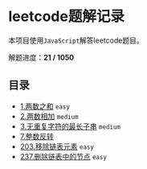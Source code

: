 # leetcode题解记录

本项目使用`JavaScript`解答leetcode题目。

解题进度：**21 / 1050**

## 目录

+ [1.两数之和](https://github.com/hinapudao/leetcode/tree/master/1.%E4%B8%A4%E6%95%B0%E4%B9%8B%E5%92%8C) `easy`
+ [2.两数相加](https://github.com/hinapudao/leetcode/tree/master/2.%E4%B8%A4%E6%95%B0%E7%9B%B8%E5%8A%A0) `medium`
+ [3.无重复字符的最长子串](https://github.com/hinapudao/leetcode/tree/master/3.%E6%97%A0%E9%87%8D%E5%A4%8D%E5%AD%97%E7%AC%A6%E7%9A%84%E6%9C%80%E9%95%BF%E5%AD%90%E4%B8%B2) `medium`
+ [7.整数反转](https://github.com/hinapudao/leetcode/tree/master/7.%E6%95%B4%E6%95%B0%E5%8F%8D%E8%BD%AC)
+ [203.移除链表元素](https://github.com/hinapudao/leetcode/tree/master/203.%E7%A7%BB%E9%99%A4%E9%93%BE%E8%A1%A8%E5%85%83%E7%B4%A0) `easy`
+ [237.删除链表中的节点](https://github.com/hinapudao/leetcode/tree/master/237.%E5%88%A0%E9%99%A4%E9%93%BE%E8%A1%A8%E4%B8%AD%E7%9A%84%E8%8A%82%E7%82%B9) `easy`